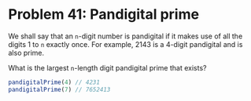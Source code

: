 # Problem 41: Pandigital prime

We shall say that an `n`-digit number is pandigital if it makes use of all the digits 1 to `n` exactly once. For example, 2143 is a 4-digit pandigital and is also prime.

What is the largest `n`-length digit pandigital prime that exists?

```javascript
pandigitalPrime(4) // 4231
pandigitalPrime(7) // 7652413
```
